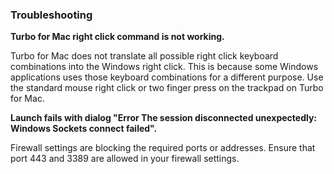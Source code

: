 ### Troubleshooting

**Turbo for Mac right click command is not working.**

Turbo for Mac does not translate all possible right click keyboard combinations into the Windows right click. This is because some Windows applications uses those keyboard combinations for a different purpose. Use the standard mouse right click or two finger press on the trackpad on Turbo for Mac.

**Launch fails with dialog "Error The session disconnected unexpectedly: Windows Sockets connect failed".**

Firewall settings are blocking the required ports or addresses. Ensure that port 443 and 3389 are allowed in your firewall settings.